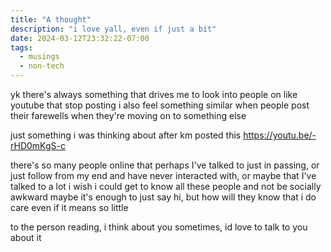 ```yaml
---
title: "A thought"
description: "i love yall, even if just a bit"
date: 2024-03-12T23:32:22-07:00
tags:
  - musings
  - non-tech
---
```


yk there's always something that drives me to look into people on like youtube that stop posting
i also feel something similar when people post their farewells when they're moving on to something else

just something i was thinking about after km posted this https://youtu.be/-rHD0mKgS-c

there's so many people online that perhaps I've talked to just in passing, or just follow from my end and have never interacted with, or maybe that I've talked to a lot
i wish i could get to know all these people and not be socially awkward
maybe it's enough to just say hi, but how will they know that i do care even if it means so little

to the person reading, i think about you sometimes, id love to talk to you about it
